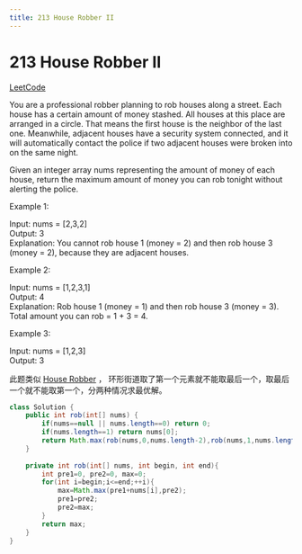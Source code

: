 ```yaml
---
title: 213 House Robber II
---
```


# 213 House Robber II

[LeetCode](https://leetcode.com/problems/house-robber-ii/)

You are a professional robber planning to rob houses along a street. Each house has a certain amount of money stashed. All houses at this place are arranged in a circle. That means the first house is the neighbor of the last one. Meanwhile, adjacent houses have a security system connected, and it will automatically contact the police if two adjacent houses were broken into on the same night.

Given an integer array nums representing the amount of money of each house, return the maximum amount of money you can rob tonight without alerting the police.

 

Example 1:

Input: nums = [2,3,2]  
Output: 3  
Explanation: You cannot rob house 1 (money = 2) and then rob house 3 (money = 2), because they are adjacent houses.  

Example 2:

Input: nums = [1,2,3,1]  
Output: 4  
Explanation: Rob house 1 (money = 1) and then rob house 3 (money = 3).  
Total amount you can rob = 1 + 3 = 4.  

Example 3:

Input: nums = [1,2,3]  
Output: 3

此题类似 [House Robber](198) ， 环形街道取了第一个元素就不能取最后一个，取最后一个就不能取第一个，分两种情况求最优解。

```java
class Solution {
    public int rob(int[] nums) {
        if(nums==null || nums.length==0) return 0;
        if(nums.length==1) return nums[0];
        return Math.max(rob(nums,0,nums.length-2),rob(nums,1,nums.length-1));
    }
    
    private int rob(int[] nums, int begin, int end){
        int pre1=0, pre2=0, max=0;
        for(int i=begin;i<=end;++i){
            max=Math.max(pre1+nums[i],pre2);
            pre1=pre2;
            pre2=max;
        }
        return max;
    }
}
```